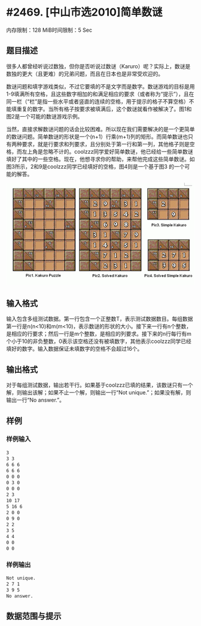 # #2469. [中山市选2010]简单数谜

内存限制：128 MiB时间限制：5 Sec

## 题目描述

很多人都曾经听说过数独，但你是否听说过数谜（Karuro）呢？实际上，数谜是数独的更大（且更难）的兄弟问题，而且在日本也是非常受欢迎的。

数谜问题和填字游戏类似，不过它要填的不是文字而是数字。数谜游戏的目标是用1-9填满所有空格，且这些数字相加的和满足相应的要求（或者称为&ldquo;提示&rdquo;），且在同一栏（&ldquo;栏&rdquo;是指一些水平或者竖直的连续的空格，用于提示的格子不算空格）不能填重复的数字。当所有格子按要求被填满后，这个数谜就看作被解决了。图1和图2是一个可能的数谜游戏示例。

当然，直接求解数谜问题的话会比较困难。所以现在我们需要解决的是一个更简单的数谜问题。简单数谜的形状是一个(n+1）行乘(m+1)列的矩形。而简单数谜也只有两种要求，就是行要求和列要求，且分别处于第一行和第一列，其他格子则是空格，而左上角是忽略不计的。coolzzz同学爱好简单数谜，他已经给一些简单数谜填好了其中的一些空格。现在，他想寻求你的帮助，来帮他完成这些简单数谜。如图3所示，2和9是coolzzz同学已经填好的空格，图4则是一个基于图3 的一个可能的解答。

![](upload/201109/bbb.jpg)

## 输入格式

输入包含多组测试数据。第一行包含一个正整数T，表示测试数据数目。每组数据第一行是n(n<10)和m(m<10)，表示数谜的形状的大小。接下来一行有n个整数，是相应的行要求；然后一行是m个整数，是相应的列要求。接下来的n行每行有m个小于10的非负整数，0表示该空格还没有被填数字，其他表示coolzzz同学已经填好的数字。输入数据保证未填数字的空格不会超过16个。

## 输出格式

对于每组测试数据，输出若干行。如果基于coolzzz已填的结果，该数谜只有一个解，则输出该解；如果不止一个解，则输出一行&ldquo;Not unique.&rdquo;；如果没有解，则输出一行&ldquo;No answer.&rdquo;。

## 样例

### 样例输入

    
    3
    3 3
    6 6 6
    6 6 6
    0 0 0
    0 3 0
    0 0 0
    2 3
    10 17
    5 16 6
    2 0 0
    0 9 0
    2 2
    3 5
    4 4
    0 0
    0 0
    
    

### 样例输出

    
    Not unique.
    2 7 1
    3 9 5
    No answer.
    
    

## 数据范围与提示
